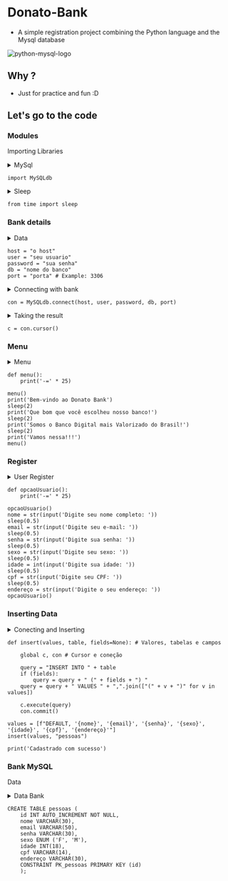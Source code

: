 # Donato-Bank
- A simple registration project combining the Python language and the Mysql database

![python-mysql-logo](https://user-images.githubusercontent.com/51414398/81754862-93d91b00-948d-11ea-951d-020dac250574.jpg)

## Why ?
- Just for practice and fun :D

## Let's go to the code

### Modules
Importing Libraries

<details><summary>MySql</summary>
  Importing the MySQL library
</details>

```
import MySQLdb
```

<details><summary>Sleep</summary>
  Importing the sleep library
</details>

```
from time import sleep
```

### Bank details
<details><summary>Data</summary>
  Your bank details to connect
</details>

```
host = "o host"
user = "seu usuario"
password = "sua senha"
db = "nome do banco"
port = "porta" # Example: 3306
```

<details><summary>Connecting with bank</summary>
  Connecting to your bank variables
</details>

```
con = MySQLdb.connect(host, user, password, db, port)
```

<details><summary>Taking the result</summary>
  Result
</details>

```
c = con.cursor() 
```
### Menu

<details><summary>Menu</summary>
  Welcome
</details>

```
def menu():
    print('-=' * 25)

menu()
print('Bem-vindo ao Donato Bank')
sleep(2)
print('Que bom que você escolheu nosso banco!')
sleep(2)
print('Somos o Banco Digital mais Valorizado do Brasil!')
sleep(2)
print('Vamos nessa!!!')
menu()
```

### Register

<details><summary>User Register</summary>
  Where user will register
</details>

```
def opcaoUsuario():
    print('-=' * 25)

opcaoUsuario()
nome = str(input('Digite seu nome completo: '))
sleep(0.5)
email = str(input('Digite seu e-mail: '))
sleep(0.5)
senha = str(input('Digite sua senha: '))
sleep(0.5)
sexo = str(input('Digite seu sexo: '))
sleep(0.5)
idade = int(input('Digite sua idade: '))
sleep(0.5)
cpf = str(input('Digite seu CPF: '))
sleep(0.5)
endereço = str(input('Digite o seu endereço: '))
opcaoUsuario()
```

### Inserting Data

<details><summary>Conecting and Inserting</summary>  
inserting data into the bank
</details>

```
def insert(values, table, fields=None): # Valores, tabelas e campos 

    global c, con # Cursor e coneção

    query = "INSERT INTO " + table
    if (fields):
        query = query + " (" + fields + ") "
    query = query + " VALUES " + ",".join(["(" + v + ")" for v in values])

    c.execute(query)
    con.commit()

values = [f"DEFAULT, '{nome}', '{email}', '{senha}', '{sexo}', '{idade}', '{cpf}', '{endereço}'"]
insert(values, "pessoas")

print('Cadastrado com sucesso')
```
### Bank MySQL
Data

<details><summary>Data Bank</summary>
  Data in the bank
</details>

```
CREATE TABLE pessoas (
	id INT AUTO_INCREMENT NOT NULL,
	nome VARCHAR(30),
    email VARCHAR(50),
    senha VARCHAR(30),
    sexo ENUM ('F', 'M'),
    idade INT(18),
    cpf VARCHAR(14),
    endereço VARCHAR(30),
    CONSTRAINT PK_pessoas PRIMARY KEY (id)
    );
```
